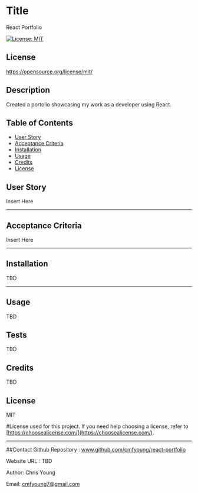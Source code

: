 
  
  # Title
  React Portfolio

  [![License: MIT](https://img.shields.io/badge/License-MIT-yellow.svg)](https://opensource.org/licenses/MIT)
  ## License 
 https://opensource.org/license/mit/


  ## Description
  Created a portolio showcasing my work as a developer using React.



  ## Table of Contents 
  
  - [User Story](#story)
  - [Acceptance Criteria](#acceptance)
  - [Installation](#installation)
  - [Usage](#usage)
  - [Credits](#credits)
  - [License](#license)

  ## User Story

  Insert Here

  ---
  
  ## Acceptance Criteria

  Insert Here

  ---

  ## Installation 

  TBD


  ---
  
  ## Usage
  
  TBD


  ## Tests
  
  TBD


  ## Credits
  
  TBD

  
  ## License
  MIT

  #License used for this project. If you need help choosing a license, refer to [https://choosealicense.com/](https://choosealicense.com/).
  
  ---

  ##Contact 
  Github Repository : www.github.com/cmfyoung/react-portfolio


  Website URL : TBD


  Author: Chris Young


  Email: cmfyoung7@gmail.com

